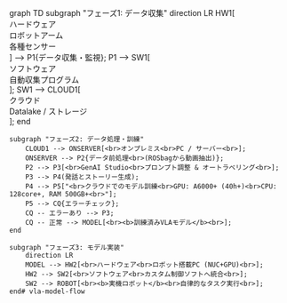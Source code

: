 graph TD
    subgraph "フェーズ1: データ収集"
        direction LR
        HW1[<br>ハードウェア<br>ロボットアーム<br>各種センサー<br>] --> P1{データ収集・監視};
        P1 --> SW1[<br>ソフトウェア<br>自動収集プログラム<br>];
        SW1 --> CLOUD1[<br>クラウド<br>Datalake / ストレージ<br>];
    end

    subgraph "フェーズ2: データ処理・訓練"
        CLOUD1 --> ONSERVER[<br>オンプレミス<br>PC / サーバー<br>];
        ONSERVER --> P2{データ前処理<br>(ROSbagから動画抽出)};
        P2 --> P3[<br>GenAI Studio<br>プロンプト調整 & オートラベリング<br>];
        P3 --> P4(発話とストーリー生成);
        P4 --> P5["<br>クラウドでのモデル訓練<br>GPU: A6000+ (40h+)<br>CPU: 128core+, RAM 500GB+<br>"];
        P5 --> CQ{エラーチェック};
        CQ -- エラーあり --> P3;
        CQ -- 正常 --> MODEL[<br><b>訓練済みVLAモデル</b><br>];
    end

    subgraph "フェーズ3: モデル実装"
        direction LR
        MODEL --> HW2[<br>ハードウェア<br>ロボット搭載PC (NUC+GPU)<br>];
        HW2 --> SW2[<br>ソフトウェア<br>カスタム制御ソフトへ統合<br>];
        SW2 --> ROBOT[<br><b>実機ロボット</b><br>自律的なタスク実行<br>];
    end# vla-model-flow
